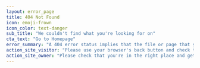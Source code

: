 ```yaml
---
layout: error_page
title: 404 Not Found
icon: emoji-frown
icon_color: text-danger
sub_title: "We couldn't find what you're looking for on"
cta_text: "Go to Homepage"
error_summary: "A 404 error status implies that the file or page that you're looking for could not be found."
action_site_visitor: "Please use your browser's back button and check that you're in the right place. If you need immediate assistance, please send us an email instead."
action_site_owner: "Please check that you're in the right place and get in touch with your website provider if you believe this to be an error."
---
```

